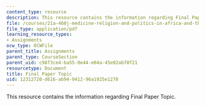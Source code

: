 ```yaml
---
content_type: resource
description: This resource contains the information regarding Final Paper Topic.
file: /courses/21a-460j-medicine-religion-and-politics-in-africa-and-the-african-diaspora-spring-2005/12312720d616ab94941296a1925e1278_MIT21A_460JS05_Final_Paper.pdf
file_type: application/pdf
learning_resource_types:
- Assignments
ocw_type: OCWFile
parent_title: Assignments
parent_type: CourseSection
parent_uid: c98f3ce4-ba55-0e44-e04a-45e02ab70f21
resourcetype: Document
title: Final Paper Topic
uid: 12312720-d616-ab94-9412-96a1925e1278
---
```

This resource contains the information regarding Final Paper Topic.

